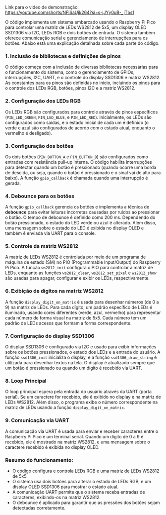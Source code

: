 Link para o video de demonstração: https://youtube.com/shorts/NFlSaUjk264?si=s-jJYy0uB-_jTbs1


O código implementa um sistema embarcado usando o Raspberry Pi Pico para controlar uma matriz de LEDs WS2812 de 5x5, um display OLED SSD1306 via I2C, LEDs RGB e dois botões de entrada. O sistema também oferece comunicação serial e gerenciamento de interrupções para os botões. Abaixo está uma explicação detalhada sobre cada parte do código.

### 1. **Inclusão de bibliotecas e definições de pinos**
O código começa com a inclusão de diversas bibliotecas necessárias para o funcionamento do sistema, como o gerenciamento de GPIOs, interrupções, I2C, UART, e o controle do display SSD1306 e matriz WS2812. As constantes para os pinos são definidas no início, incluindo os pinos para o controle dos LEDs RGB, botões, pinos I2C e a matriz WS2812.

### 2. **Configuração dos LEDs RGB**
Os LEDs RGB são configurados para controle através de pinos específicos (`PIN_LED_GREEN`, `PIN_LED_BLUE`, e `PIN_LED_RED`). Inicialmente, os LEDs são configurados como saídas, e o estado inicial de cada um é definido (o verde e azul são configurados de acordo com o estado atual, enquanto o vermelho é desligado).

### 3. **Configuração dos botões**
Os dois botões (`PIN_BUTTON_A` e `PIN_BUTTON_B`) são configurados como entradas com resistência pull-up interna. O código habilita interrupções para detectar quando um botão é pressionado (quando ocorre uma borda de descida, ou seja, quando o botão é pressionado e o sinal vai de alto para baixo). A função `gpio_callback` é chamada quando uma interrupção é gerada.

### 4. **Debounce para os botões**
A função `gpio_callback` gerencia os botões e implementa a técnica de **debounce** para evitar leituras incorretas causadas por ruídos ao pressionar o botão. O tempo de debounce é definido como 200 ms. Dependendo do botão pressionado, o estado do LED verde ou azul é alterado. Além disso, uma mensagem sobre o estado do LED é exibida no display OLED e também é enviada via UART para o console.

### 5. **Controle da matriz WS2812**
A matriz de LEDs WS2812 é controlada por meio de um programa de máquina de estado (SM) no PIO (Programmable Input/Output) do Raspberry Pi Pico. A função `ws2812_init` configura o PIO para controlar a matriz de LEDs, enquanto as funções `ws2812_clear`, `ws2812_set_pixel` e `ws2812_show` são usadas para apagar, configurar e exibir os LEDs, respectivamente.

### 6. **Exibição de dígitos na matriz WS2812**
A função `display_digit_on_matrix` é usada para desenhar números (de 0 a 9) na matriz de LEDs. Para cada dígito, um padrão específico de LEDs é iluminado, usando cores diferentes (verde, azul, vermelho) para representar cada número de forma visual na matriz de 5x5. Cada número tem um padrão de LEDs acesos que formam a forma correspondente.

### 7. **Configuração do display SSD1306**
O display SSD1306 é configurado via I2C e usado para exibir informações sobre os botões pressionados, o estado dos LEDs e a entrada do usuário. A função `ssd1306_init` inicializa o display, e a função `ssd1306_draw_string` é utilizada para desenhar textos na tela. O display é atualizado sempre que um botão é pressionado ou quando um dígito é recebido via UART.

### 8. **Loop Principal**
O loop principal espera pela entrada do usuário através da UART (porta serial). Se um caractere for recebido, ele é exibido no display e na matriz de LEDs WS2812. Além disso, o programa exibe o número correspondente na matriz de LEDs usando a função `display_digit_on_matrix`.

### 9. **Comunicação via UART**
A comunicação via UART é usada para enviar e receber caracteres entre o Raspberry Pi Pico e um terminal serial. Quando um dígito de 0 a 9 é recebido, ele é mostrado na matriz WS2812, e uma mensagem sobre o caractere recebido é exibida no display OLED.

### Resumo do funcionamento:
- O código configura e controla LEDs RGB e uma matriz de LEDs WS2812 de 5x5.
- O sistema usa dois botões para alterar o estado de LEDs RGB, e um display OLED SSD1306 para mostrar o estado atual.
- A comunicação UART permite que o sistema receba entradas de caracteres, exibindo-os na matriz WS2812.
- O debounce é aplicado para garantir que as pressões dos botões sejam detectadas corretamente.
